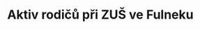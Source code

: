 ---
id: da8c4ed4-971b-419a-8030-014c6a67428e
title: Aktiv rodičů při ZUŠ ve Fulneku
price: 5
year: 2019
description: Pořízení zvukové techniky pro potřebu výuky kapel a souborů na ZUŠ ve FulneKU
kouskovani: true
locationName: undefined
position:
  lng: 17.9046791661948
  lat: 49.71203549952499
---